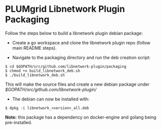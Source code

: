 # PLUMgrid Libnetwork Plugin Packaging

Follow the steps below to build a libnetwork plugin debian package:

- Create a go workspace and clone the libnetwork plugin repo (follow main README steps).

- Navigate to the packaging directory and run the deb creation script:

```
$ cd $GOPATH/src/github.com/libnetwork-plugin/packaging
$ chmod +x build_libnetwork_deb.sh
$ ./build_libnetwork_deb.sh
```
This will make the source files and create a new debian package under *$GOPATH/src/github.com/libnetwork-plugin/*

- The debian can now be installed with:

```
$ dpkg -i libnetwork_<version>_all.deb
```

**Note:** this package has a dependency on docker-engine and golang being pre-installed.
